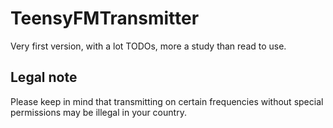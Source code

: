 # TeensyFMTransmitter

Very first version, with a lot TODOs, more a study than read to use.

## Legal note

Please keep in mind that transmitting on certain frequencies without special permissions may be illegal in your country.
